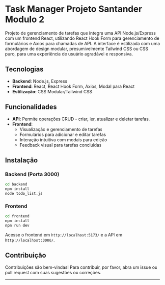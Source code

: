 

# Task Manager   Projeto Santander Modulo 2

Projeto de gerenciamento de tarefas que integra uma API Node.js/Express com um frontend React, utilizando React Hook Form para gerenciamento de formulários e Axios para chamadas de API. A interface é estilizada com uma abordagem de design modular, presumivelmente Tailwind CSS ou CSS puro, para uma experiência de usuário agradável e responsiva.

## Tecnologias

- **Backend**: Node.js, Express
- **Frontend**: React, React Hook Form, Axios, Modal para React
- **Estilização**: CSS Modular/Tailwind CSS

## Funcionalidades

- **API**: Permite operações CRUD - criar, ler, atualizar e deletar tarefas.
- **Frontend**: 
  - Visualização e gerenciamento de tarefas
  - Formulários para adicionar e editar tarefas
  - Interação intuitiva com modais para edição
  - Feedback visual para tarefas concluídas

## Instalação

### Backend (Porta 3000)

```bash
cd backend
npm install
node todo_list.js
```

### Frontend 

```bash
cd frontend
npm install
npm run dev
```

Acesse o frontend em `http://localhost:5173/` e a API em `http://localhost:3000/`.

## Contribuição

Contribuições são bem-vindas! Para contribuir, por favor, abra um issue ou pull request com suas sugestões ou correções.

---
